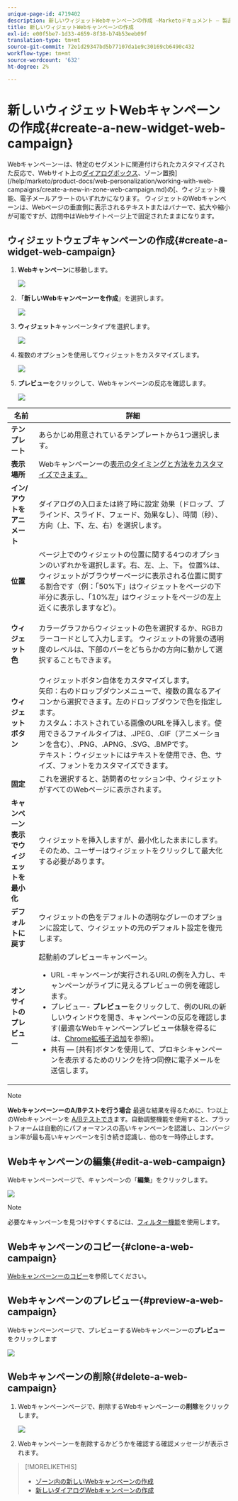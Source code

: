 ```yaml
---
unique-page-id: 4719402
description: 新しいウィジェットWebキャンペーンの作成 —Marketoドキュメント — 製品ドキュメント
title: 新しいウィジェットWebキャンペーンの作成
exl-id: e00f5be7-1d33-4659-8f38-b74b53eeb09f
translation-type: tm+mt
source-git-commit: 72e1d29347bd5b77107da1e9c30169cb6490c432
workflow-type: tm+mt
source-wordcount: '632'
ht-degree: 2%

---
```


# 新しいウィジェットWebキャンペーンの作成{#create-a-new-widget-web-campaign}

Webキャンペーンーは、特定のセグメントに関連付けられたカスタマイズされた反応で、Webサイト上の[ダイアログボックス](/help/marketo/product-docs/web-personalization/working-with-web-campaigns/create-a-new-dialog-web-campaign.md)、ゾーン置換](/help/marketo/product-docs/web-personalization/working-with-web-campaigns/create-a-new-in-zone-web-campaign.md)の[、ウィジェット機能、電子メールアラートのいずれかになります。 ウィジェットのWebキャンペーンは、Webページの垂直側に表示されるテキストまたはバナーで、拡大や縮小が可能ですが、訪問中はWebサイトページ上で固定されたままになります。

## ウィジェットウェブキャンペーンの作成{#create-a-widget-web-campaign}

1. **Webキャンペーン**&#x200B;に移動します。

   ![](assets/image2016-8-18-15-3a57-3a46.png)

1. 「**新しいWebキャンペーンーを作成**」を選択します。

   ![](assets/create-new-web-campaign-hand-1.png)

1. **ウィジェット**&#x200B;キャンペーンタイプを選択します。

   ![](assets/3.png)

1. 複数のオプションを使用してウィジェットをカスタマイズします。

   ![](assets/4.png)

1. **プレビュー**&#x200B;をクリックして、Webキャンペーンの反応を確認します。

   ![](assets/preview.png)

<table> 
 <thead> 
  <tr> 
   <th colspan="1" rowspan="1">名前</th> 
   <th colspan="1" rowspan="1">詳細</th> 
  </tr> 
 </thead> 
 <tbody> 
  <tr> 
   <td colspan="1"><strong>テンプレート</strong></td> 
   <td colspan="1">あらかじめ用意されているテンプレートから1つ選択します。</td> 
  </tr> 
  <tr> 
   <td colspan="1"><strong>表示場所</strong></td> 
   <td colspan="1">Webキャンペーンーの<a href="/help/marketo/product-docs/web-personalization/working-with-web-campaigns/set-how-your-web-campaign-displays.md" rel="nofollow">表示のタイミングと方法をカスタマイズできます。</a></td> 
  </tr> 
  <tr> 
   <td colspan="1"><strong>イン/アウトをアニメート</strong></td> 
   <td colspan="1">ダイアログの入口または終了時に設定 効果（ドロップ、ブラインド、スライド、フェード、効果なし）、時間（秒）、方向（上、下、左、右）を選択します。</td> 
  </tr> 
  <tr> 
   <td colspan="1"><strong>位置</strong></td> 
   <td colspan="1">ページ上でのウィジェットの位置に関する4つのオプションのいずれかを選択します。右、左、上、下。 位置%は、ウィジェットがブラウザーページに表示される位置に関する割合です（例：「50%下」はウィジェットをページの下半分に表示し、「10%左」はウィジェットをページの左上近くに表示しますなど）。<br></td> 
  </tr> 
  <tr> 
   <td colspan="1" rowspan="1"><strong>ウィジェット色</strong></td> 
   <td colspan="1" rowspan="1"><p>カラーグラフからウィジェットの色を選択するか、RGBカラーコードとして入力します。 ウィジェットの背景の透明度のレベルは、下部のバーをどちらかの方向に動かして選択することもできます。</p></td> 
  </tr> 
  <tr> 
   <td colspan="1" rowspan="1"><p><strong>ウィジェットボタン</strong><br></p></td> 
   <td colspan="1" rowspan="1">ウィジェットボタン自体をカスタマイズします。<br>矢印：右のドロップダウンメニューで、複数の異なるアイコンから選択できます。左のドロップダウンで色を指定します。<br>カスタム：ホストされている画像のURLを挿入します。使用できるファイルタイプは、.JPEG、.GIF（アニメーションを含む）、.PNG、.APNG、.SVG、.BMPです。<br>テキスト：ウィジェットにはテキストを使用でき、色、サイズ、フォントをカスタマイズできます。</td> 
  </tr> 
  <tr> 
   <td colspan="1"><strong>固定</strong></td> 
   <td colspan="1">これを選択すると、訪問者のセッション中、ウィジェットがすべてのWebページに表示されます。</td> 
  </tr> 
  <tr> 
   <td colspan="1"><strong>キャンペーン表示でウィジェットを最小化</strong></td> 
   <td colspan="1">ウィジェットを挿入しますが、最小化したままにします。そのため、ユーザーはウィジェットをクリックして最大化する必要があります。</td> 
  </tr> 
  <tr> 
   <td colspan="1"><strong>デフォルトに戻す </strong></td> 
   <td colspan="1">ウィジェットの色をデフォルトの透明なグレーのオプションに設定して、ウィジェットの元のデフォルト設定を復元します。</td> 
  </tr> 
  <tr> 
   <td colspan="1"><strong>オンサイトのプレビュー </strong></td> 
   <td colspan="1">起動前のプレビューキャンペーン。<br> 
    <ul> 
     <li>URL -キャンペーンが実行されるURLの例を入力し、キャンペーンがライブに見えるプレビューの例を確認します。</li> 
     <li>プレビュー- <strong>プレビュー</strong>をクリックして、例のURLの新しいウィンドウを開き、キャンペーンの反応を確認します(最適なWebキャンペーンプレビュー体験を得るには、<a href="https://chrome.google.com/extensions/detail/ldiddonjplchallbngbccbfdfeldohkj?hl=en" rel="nofollow">Chrome拡張子追加</a>を参照)。 </li> 
     <li>共有 — [共有]ボタンを使用して、プロキシキャンペーンを表示するためのリンクを持つ同僚に電子メールを送信します。</li> 
    </ul></td> 
  </tr> 
 </tbody> 
</table>

>[!NOTE]
>
>**WebキャンペーンーのA/Bテストを行う場合** 最適な結果を得るために、1つ以上のWebキャンペーンを [A/Bテストでき](/help/marketo/product-docs/web-personalization/working-with-web-campaigns/ab-test-your-web-campaign.md)ます。自動調整機能を使用すると、プラットフォームは自動的にパフォーマンスの高いキャンペーンを認識し、コンバージョン率が最も高いキャンペーンを引き続き認識し、他のを一時停止します。

## Webキャンペーンの編集{#edit-a-web-campaign}

Webキャンペーンページで、キャンペーンの「**編集**」をクリックします。

![](assets/image2016-11-4-13-3a2-3a20.png)

>[!NOTE]
>
>必要なキャンペーンを見つけやすくするには、[フィルター機能](/help/marketo/product-docs/web-personalization/working-with-web-campaigns/filter-web-campaigns.md)を使用します。

## Webキャンペーンのコピー{#clone-a-web-campaign}

[Webキャンペーンーのコピー](/help/marketo/product-docs/web-personalization/working-with-web-campaigns/clone-a-web-campaign.md)を参照してください。

## Webキャンペーンのプレビュー{#preview-a-web-campaign}

Webキャンペーンページで、プレビューするWebキャンペーンーの&#x200B;**プレビュー**&#x200B;をクリックします

![](assets/widget-campaign-preview-hand.png)

## Webキャンペーンの削除{#delete-a-web-campaign}

1. Webキャンペーンページで、削除するWebキャンペーンーの&#x200B;**削除**&#x200B;をクリックします。

   ![](assets/widget-campaign-delete-hand.png)

1. Webキャンペーンーを削除するかどうかを確認する確認メッセージが表示されます。

>[!MORELIKETHIS]
>
>* [ゾーン内の新しいWebキャンペーンの作成](/help/marketo/product-docs/web-personalization/working-with-web-campaigns/create-a-new-in-zone-web-campaign.md)
>* [新しいダイアログWebキャンペーンの作成](/help/marketo/product-docs/web-personalization/working-with-web-campaigns/create-a-new-dialog-web-campaign.md)

